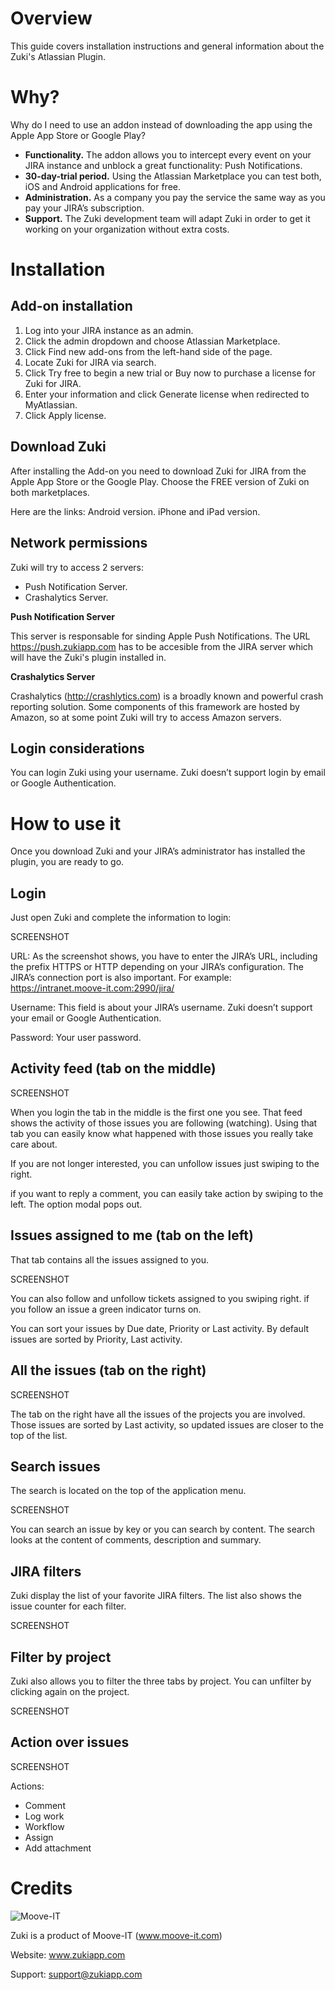 Overview 
========
This guide covers installation instructions and general information about the Zuki's Atlassian Plugin.

Why?
====
Why do I need to use an addon instead of downloading the app using the Apple App Store or Google Play?

* **Functionality.** The addon allows you to intercept every event on your JIRA instance and unblock a great functionality: Push Notifications.
* **30-day-trial period.** Using the Atlassian Marketplace you can test both, iOS and Android applications for free.
* **Administration.** As a company you pay the service the same way as you pay your JIRA’s subscription.
* **Support.** The Zuki development team will adapt Zuki in order to get it working on your organization without extra costs.

Installation
============

Add-on installation
-------------------

1. Log into your JIRA instance as an admin.
2. Click the admin dropdown and choose Atlassian Marketplace.
3. Click Find new add-ons from the left-hand side of the page.
4. Locate Zuki for JIRA via search.
5. Click Try free to begin a new trial or Buy now to purchase a license for Zuki for JIRA.
6. Enter your information and click Generate license when redirected to MyAtlassian.
7. Click Apply license.

Download Zuki
-------------

After installing the Add-on you need to download Zuki for JIRA from the Apple App Store or the Google Play. Choose the FREE version of Zuki on both marketplaces.

Here are the links:
Android version.
iPhone and iPad version.

Network permissions
-------------------
Zuki will try to access 2 servers:
- Push Notification Server.
- Crashalytics Server. 

**Push Notification Server**

This server is responsable for sinding Apple Push Notifications.
The URL https://push.zukiapp.com has to be accesible from the JIRA server which will have the Zuki's plugin installed in.  

**Crashalytics Server**

Crashalytics (http://crashlytics.com) is a broadly known and powerful crash reporting solution. Some components of this framework are hosted by Amazon, so at some point Zuki will try to access Amazon servers.

Login considerations
--------------------
You can login Zuki using your username. Zuki doesn’t support login by email or Google Authentication. 


How to use it
=============

Once you download Zuki and  your JIRA’s administrator has  installed the plugin, you are ready to go.

Login
-----

Just open Zuki and complete the information to login:

SCREENSHOT

URL: As the screenshot shows, you have to enter the JIRA’s URL, including the prefix HTTPS or HTTP depending on your JIRA’s configuration. The JIRA’s connection port is also important. For example: https://intranet.moove-it.com:2990/jira/

Username: This field is about your JIRA’s username. Zuki doesn’t support your email or Google Authentication. 

Password: Your user password.

Activity feed (tab on the middle)
---------------------------------

SCREENSHOT

When you login the tab in the middle is the first one you see. That feed shows the activity of those issues you are following (watching). 
Using that tab you can easily know what happened with those issues you really take care about.

If you are not longer interested, you can unfollow issues just swiping to the right. 

if you want to reply a comment, you can easily take action by swiping to the left. The option modal pops out.

Issues assigned to me (tab on the left)
---------------------------------------

That tab contains all the issues assigned to you. 

SCREENSHOT

You can also follow and unfollow tickets assigned to you swiping right. if you follow an issue a green indicator turns on.

You can sort your issues by Due date, Priority or Last activity. By default issues are sorted by Priority, Last activity.

All the issues (tab on the right)
---------------------------------

SCREENSHOT

The tab on the right have all the issues of the projects you are involved. Those issues are sorted by Last activity, so updated issues are closer to the top of the list.

Search issues
-------------

The search is located on the top of the application menu.

SCREENSHOT

You can search an issue by key or you can search by content. The search looks at the content of comments, description and summary.

JIRA filters
------------

Zuki display the list of your favorite JIRA filters. The list also shows the issue counter for each filter.

SCREENSHOT

Filter by project
-----------------

Zuki also allows you to filter the three tabs by project. You can unfilter by clicking again on the project.

SCREENSHOT

Action over issues
------------------

SCREENSHOT

Actions:
- Comment
- Log work
- Workflow
- Assign
- Add attachment

Credits
=======

![Moove-IT](http://moove-it.com/assets/logos/mooveitLogo-f5be7bdde9998bbdfae39475d3f3d460.png?raw=true)

Zuki is a product of Moove-IT (www.moove-it.com)

Website: www.zukiapp.com

Support: support@zukiapp.com






 


